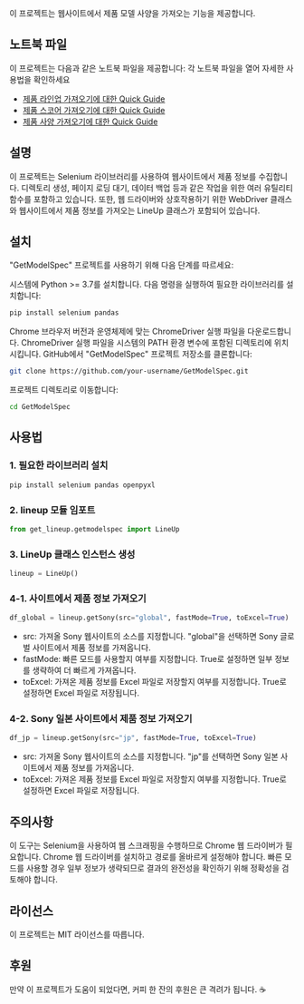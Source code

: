 이 프로젝트는 웹사이트에서 제품 모델 사양을 가져오는 기능을 제공합니다.
## 노트북 파일
이 프로젝트는 다음과 같은 노트북 파일을 제공합니다:
각 노트북 파일을 열어 자세한 사용법을 확인하세요
- [제품 라인업 가져오기에 대한 Quick Guide](https://githubtocolab.com/xikest/Research-on-the-TV-market/blob/main/get_lineup/quick_guide_lineup.ipynb)
- [제품 스코어 가져오기에 대한 Quick Guide](https://githubtocolab.com/xikest/Research-on-the-TV-market/blob/main/get_lineup/quick_guide_score.ipynb)
- [제품 사양 가져오기에 대한 Quick Guide](https://githubtocolab.com/xikest/Research-on-the-TV-market/blob/main/get_lineup/quick_guide_specifications.ipynb)
## 설명
이 프로젝트는 Selenium 라이브러리를 사용하여 웹사이트에서 제품 정보를 수집합니다. 
디렉토리 생성, 페이지 로딩 대기, 데이터 백업 등과 같은 작업을 위한 여러 유틸리티 함수를 포함하고 있습니다. 
또한, 웹 드라이버와 상호작용하기 위한 WebDriver 클래스와 웹사이트에서 제품 정보를 가져오는 LineUp 클래스가 포함되어 있습니다.

## 설치
"GetModelSpec" 프로젝트를 사용하기 위해 다음 단계를 따르세요:

시스템에 Python >= 3.7를 설치합니다.
다음 명령을 실행하여 필요한 라이브러리를 설치합니다:
```python
pip install selenium pandas
```
Chrome 브라우저 버전과 운영체제에 맞는 ChromeDriver 실행 파일을 다운로드합니다.
ChromeDriver 실행 파일을 시스템의 PATH 환경 변수에 포함된 디렉토리에 위치시킵니다.
GitHub에서 "GetModelSpec" 프로젝트 저장소를 클론합니다:
```bash
git clone https://github.com/your-username/GetModelSpec.git
```
프로젝트 디렉토리로 이동합니다:
```bash
cd GetModelSpec
```

## 사용법
### 1. 필요한 라이브러리 설치
```bash
pip install selenium pandas openpyxl
```
### 2. lineup 모듈 임포트

```python
from get_lineup.getmodelspec import LineUp
```
### 3. LineUp 클래스 인스턴스 생성
```python
lineup = LineUp()
```
### 4-1. 사이트에서 제품 정보 가져오기
```python
df_global = lineup.getSony(src="global", fastMode=True, toExcel=True)
```
- src: 가져올 Sony 웹사이트의 소스를 지정합니다. "global"을 선택하면 Sony 글로벌 사이트에서 제품 정보를 가져옵니다.
- fastMode: 빠른 모드를 사용할지 여부를 지정합니다. True로 설정하면 일부 정보를 생략하여 더 빠르게 가져옵니다.
- toExcel: 가져온 제품 정보를 Excel 파일로 저장할지 여부를 지정합니다. True로 설정하면 Excel 파일로 저장됩니다.

### 4-2. Sony 일본 사이트에서 제품 정보 가져오기
```python
df_jp = lineup.getSony(src="jp", fastMode=True, toExcel=True)
```
- src: 가져올 Sony 웹사이트의 소스를 지정합니다. "jp"를 선택하면 Sony 일본 사이트에서 제품 정보를 가져옵니다.
- toExcel: 가져온 제품 정보를 Excel 파일로 저장할지 여부를 지정합니다. True로 설정하면 Excel 파일로 저장됩니다.

## 주의사항
이 도구는 Selenium을 사용하여 웹 스크래핑을 수행하므로 Chrome 웹 드라이버가 필요합니다. Chrome 웹 드라이버를 설치하고 경로를 올바르게 설정해야 합니다.
빠른 모드를 사용할 경우 일부 정보가 생략되므로 결과의 완전성을 확인하기 위해 정확성을 검토해야 합니다.

## 라이선스
이 프로젝트는 MIT 라이선스를 따릅니다.

## 후원
만약 이 프로젝트가 도움이 되었다면, 커피 한 잔의 후원은 큰 격려가 됩니다. ☕️

